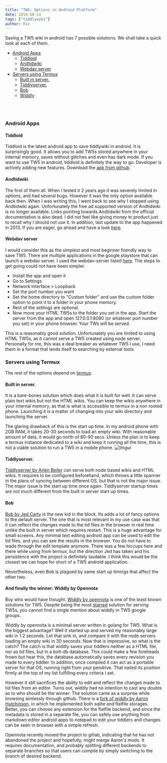 ```yaml
---
title: "TW5: Options in Android Platform"
date: 2018-08-14
tags: ["tiddlywiki"]
author: Riz
---
```


Saving a TW5 wiki in android has 7 possible solutions. We shall take a quick look at each of them.

* [Android Apps](#android-apps)
    * [Tiddloid](#tiddloid)
    * [Andtidwiki](#andtidwiki)
    * [Webdav server](#webdav-server)
* [Servers using Termux](#servers-using-termux)
    * [Built in server.](#built-in-server)
    * [Tiddlyserver.](#tiddlyserver)
    * [Bob](#bob)
    * [Widdly](#and-finally-the-winner-widdly-by-opennota)


<br/><br/>
### Android Apps

#### Tiddloid
Tiddloid is the latest android app to save tiddlywiki in android. It is surprisingly good. It allows you to add TW5s stored anywhere in your internal memory, saves without glitches and even has dark mode. If you want to use TW5 in android, tiddloid is definitely the way to go. Developer is actively adding new features. Download the [apk from github](https://github.com/donmor/Tiddloid/releases).

#### Andtidwiki
 The first of them all. When I tested it 2 years ago it was severely limited in options, and had several bugs. However it was the only option available back then. When I was writing this, I went back to see why I stopped using Andtidwiki again. Unfortunately the free ad supported version of Andtidwiki is no longer available. Links pointing towards Andtidwiki from the official documentation is also dead.  I did not feel like giving money to product just to recall why I should not use it. In addition, last update to the app happened in 2013. If you are eager, go ahead and have a look [here](https://play.google.com/store/apps/details?id=de.mgsimon.android.andtidwikiplus).

#### Webdav server
I would consider this as the simplest and most beginner friendly way to save TW5. There are multiple applications in the google playstore that can launch a webdav server. I used the webdav-server listed [here](https://play.google.com/store/apps/details?id=com.theolivetree.webdavserver). The steps to get going could not have been simpler.

* Install the app and open it
* Go to Settings
* Network Interface > Loopback
* Set the port number you want
* Set the home directory to "Custom folder" and use the custom folder option to point it to a folder in your phone memory.
* Rest of the settings are optional.
* Now move your HTML TW5s to the folder you set in the app. Start the server from the app and open 127.0.0.1:8080 (or whatever port number you set) in your phone browser. Your TWs will be served. 

 This is a reasonably good solution. Unfortunately you are limited to using HTML TW5s, as it cannot serve a TW5 created using node server. Personally for me, this was a deal breaker as whatever TW5 I use, I need them in a format that lends itself to searching by external tools. 

### Servers using Termux

The rest of the options depend on [termux](https://f-droid.org/en/packages/com.termux/).

#### Built in server. 
It is a bare-bones solution which does what it is built for well. It can serve plain text wikis but not the HTML wikis. You can keep the wikis anywhere in your internal memory, as that is what is accessible to termux in a non rooted phone. Launching it is a matter of changing into your wiki directory and launching the server.

The glaring drawback of this is the start up time. In my android phone with 2GB RAM, it takes 20-30 seconds to load an empty wiki. With reasonable amount of data, it would go north of 80-90 secs. Unless the plan is to keep a termux instance dedicated to a wiki and keep it running all the time, this is not a viable solution to run a TW5 in a mobile phone.
![Imgur](https://i.imgur.com/xUwpmq1.jpg)

#### Tiddlyserver.
[Tiddlyserver by Arlen Beiler](https://github.com/Arlen22/TiddlyServer) can serve both node based wikis and HTML wikis. It requires to be configured beforehand, which throws a little spanner in the plans of syncing between different OS, but that is not the major issue. The major issue is the start up time once again. Tiddlyserver startup times are not much different from the built in server start up times. 

#### Bob
[Bob by Jed Carty](https://github.com/OokTech/TW5-Bob) is the new kid in the block. Its adds a lot of fancy options to the default server. The one that is most relevant in my use case was that it can reflect the changes made to the tid files in the browser in real time unlike the built in server which requires restart. This is a huge advantage for small screens.  Any minimal text editing android app can be used to edit the tid files, and you can see the results in the browser. You do not have to wade through the edit template anymore. There was a few hiccups here and there while using from termux, but the direction Jed has taken and his persistence with the project is definitely laudable. I think this would be the closest we can hope for short of a TW5 android application.
 
Nevertheless, even Bob is plagued by same start up timings that affect the other two.

#### And finally the winner: Widdly by Opennota
Boy who would have thought. [Widdly by opennota](https://gitlab.com/opennota/widdly) is one of the least known solutions for TW5. Despite being the most [starred](https://github.com/opennota/widdly) solution for serving TW5s, you cannot find a single mention about widdly in TW5 google groups.

Widdly by opennota is a minimal server written in golang for TW5. What is the biggest advantage? Well it started up and served my reasonably large wiki in 1.2 seconds. Let that sink in, and compare it with the node servers loading an empty wiki in 30 seconds. Now that is impressive, so what is the catch? The catch is that widdly saves your tiddlers neither as a HTML file, nor as tid files, but in a bolt-db database. This could make a few foreheads frown but hear this, the database automatically saves every revision you made to every tiddler. In addition, once compiled it can act as a portable server for that OS, running right from your pendrive. That nailed its position firmly at the top of my list fulfilling every criteria I set.

However it still sacrifices the ability to edit and reflect the changes made to tid files from an editor. Turns out, widdly had no intention to cast any doubts as to who should be the winner. The solution came as a surprise while browsing aimlessly through github. There is a [fork of widdly by Aaron Hutchinson](https://github.com/xarnze/widdly), in which he implemented both sqlite and flatfile storages. Better, you can choose any extension for the flatfile backend, and since the metadata is stored in a separate file, you can safely use anything from markdown editor android apps to notepad to edit your tiddlers and changes can be seen in browser with a simple refresh. 

Opennota recently moved the project to gitlab, indicating that he has not abandoned the project and hopefully, might merge  Aaron's mods. It requires documentation, and probably splitting different backends to separate branches so that users can compile by simply switching to the branch of desired backend. 

